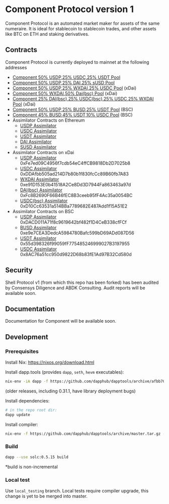 # Component Protocol version 1

Component Protocol is an automated market maker for assets of the same numeraire. It is ideal for stablecoin to stablecoin trades, and other assets like BTC on ETH and staking derivatives.

## Contracts

Component Protocol is currently deployed to mainnet at the following addresses

* [Component 50% USDP,25% USDC,25% USDT Pool](https://etherscan.io/address/0x49519631B404E06ca79C9C7b0dC91648D86F08db)
* [Component 50% USDP,25% DAI,25% sUSD Pool](https://etherscan.io/address/0x6477960dd932d29518d7e8087d5ea3d11e606068)
* [Component 50% USDP,25% WXDAI,25% USDC Pool](https://blockscout.com/poa/xdai/address/0x53De001bbfAe8cEcBbD6245817512F8DBd8EEF18) (xDai)
* [Component 50% WXDAI,50% Dai(bsc) Pool](https://blockscout.com/poa/xdai/address/0xF82fc0ecBf3ff8e253a262447335d3d8A72CD028) (xDai)
* [Component 25% DAI(bsc),25% USDC(bsc),25% USDC,25% WXDAI Pool](https://blockscout.com/poa/xdai/address/0xfbbd0F67cEbCA3252717E66c1Ed1E97ad8B06377) (xDai)
* [Component 50% USDP,25% BUSD,25% USDT Pool](https://bscscan.com/address/0xcf76a0ceDf50DA184FDef08A9d04E6829D7FefDF) (BSC)
* [Component 45% BUSD,45% USDT,10% USDC Pool](https://bscscan.com/address/0x3Bb6Bf6EcBC71f8f78D1Eec9c91de4f8Fd5C891c) (BSC)
* Assimilator Contracts on Ethereum
  * [USDP Assimilator](https://etherscan.io/address/0x70f648c442eFa7007E7e4323e14e7Bdc800Bd0cf#code)
  * [USDC Assimilator](https://etherscan.io/address/0xAD6E6594e2E9Cca9326dd80BFFD7BaEf4e2a10F1#code)
  * [USDT Assimilator](https://etherscan.io/address/0x57813e8D1E77c069e66d0BCE3729288Ac4d6f0c8#code)
  * [DAI Assimilator](https://etherscan.io/address/0x2f4184f73634775cd929c081d6e15ca8f3ff5fab#code)
  * [SUSD Assimilator](https://etherscan.io/address/0x721e5380627e8aB1a3636eDeAB05994fc0406beD#code)
* Assimilator Contracts on xDai
  * [USDP Assimilator](https://blockscout.com/poa/xdai/address/0xEAc13bda20A0A81f5Cb0ADdC4a091d00344C2E1b/contracts) 0xFe7ed09C4956f7cdb54eC4ffCB9818Db2D7025b8
  * [USDC Assimilator](https://blockscout.com/poa/xdai/address/0x990107a31d2A3eC03390c44f6250438484E1B7A3/contracts) 0xDDAfbb505ad214D7b80b1f830fcCc89B60fb7A83
  * [WXDAI Assimilator](https://blockscout.com/poa/xdai/address/0x238139bF999f389063444e397cDfadF780ec57DB/contracts) 0xe91D153E0b41518A2Ce8Dd3D7944Fa863463a97d
  * [DAI(bsc) Assimilator](https://blockscout.com/poa/xdai/address/0xc1b303C0A40b02395bBDBf20fCEe21796dbC5f61/contracts) 0xFc8B2690F66B46fEC8B3ceeb95fF4Ac35a0054BC
  * [USDC(bsc) Assimilator](https://blockscout.com/poa/xdai/address/0xc7e06837595336559ee2A23045fdc9713B2E3037/contracts) 0xD10Cc63531a514BBa7789682E487Add1f15A51E2
* Assimilator Contracts on BSC
  * [USDP Assimilator](https://bscscan.com/address/0xe2722579f525d02576799934072efb50441d452f/contracts) 0xDACD011A71f8c9619642bf482f1D4CeB338cfFCf
  * [BUSD Assimilator](https://bscscan.com/address/0x7b57f2f49e87b0c622269d025e3be93fba57406e/contracts) 0xe9e7CEA3DedcA5984780Bafc599bD69ADd087D56
  * [USDT Assimilator](https://bscscan.com/address/0x39dcad1a118d6786b1225c1b8140de9ba0e0e57c/contracts) 0x55d398326f99059fF775485246999027B3197955
  * [USDC Assimilator](https://bscscan.com/address/0xE5481B3b4e78811eE565eb4aF4aABf3F23469b33/contracts) 0x8AC76a51cc950d9822D68b83fE1Ad97B32Cd580d


## Security

Shell Protocol v1 (from which this repo has been forked) has been audited by Consensys Diligence and ABDK Consulting. Audit reports will be available soon.

## Documentation

Documentation for Component will be available soon.

## Development

### Prerequisites

Install Nix: https://nixos.org/download.html

Install dapp.tools (provides `dapp`, `seth`, `hevm` executables):

```bash
nix-env -iA dapp -f https://github.com/dapphub/dapptools/archive/afbb707102baa77eac6ad70873fcd3c59a2ff53c.tar.gz
```

(older releases, including 0.31.1, have library deployment bugs)

Install dependencies:

```bash
# in the repo root dir:
dapp update
```

Install compiler:

```bash
nix-env -f https://github.com/dapphub/dapptools/archive/master.tar.gz -iA solc-static-versions.solc_0_5_15
```

### Build

```bash
dapp --use solc:0.5.15 build
```

*build is non-incremental

### Local test

Use `local_testing` branch. Local tests require compiler upgrade, this change is yet to be merged into master.
